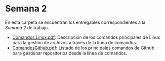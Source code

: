 # Semana 2
En esta carpeta se encuentran los entregables correspondientes a la *Semana 2* de trabajo.

-  [Comandos Linux.pdf](https://github.com/FCANOF/EntregablesJavaAcademy2024/blob/main/Semana%201/ComandosLinux.pdf): Descripción de los comandos principales de Linux para la gestión de archivos a través de la línea de comandos.
-  [ComandosGithub.pdf](https://github.com/FCANOF/EntregablesJavaAcademy2024/blob/main/Semana%201/ComandosGithub.pdf): Listado de los principales comandos de Github para gestionar repositorios desde la línea de comandos.
